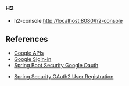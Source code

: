

### H2 
* h2-console:[http://localhost:8080/h2-console](http://localhost:8080/h2-console)


## References
- [Google APIs](https://console.developers.google.com/apis/dashboard?project=api-project-426167505853&pli=1)  
- [Google Sigin-in](https://developers.google.com/identity/sign-in/web/backend-auth)  
- [Spring Boot Security Google Oauth](https://www.devglan.com/spring-security/spring-boot-security-google-oauth)  
* [Spring Security OAuth2 User Registration](https://www.devglan.com/spring-security/spring-security-oauth2-user-registration)